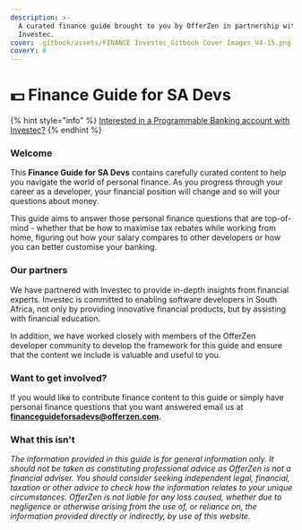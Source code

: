 ```yaml
---
description: >-
  A curated finance guide brought to you by OfferZen in partnership with
  Investec.
cover: .gitbook/assets/FINANCE Investec_Gitbook Cover Images_V4-15.png
coverY: 0
---
```


# 💵 Finance Guide for SA Devs

{% hint style="info" %}
[Interested in a Programmable Banking account with Investec?](https://www.investec.com/en\_za/banking/programmable-banking.html#intouch)
{% endhint %}

### Welcome

This **Finance Guide for SA Devs** contains carefully curated content to help you navigate the world of personal finance. As you progress through your career as a developer, your financial position will change and so will your questions about money.&#x20;

This guide aims to answer those personal finance questions that are top-of-mind - whether that be how to maximise tax rebates while working from home, figuring out how your salary compares to other developers or how you can better customise your banking.&#x20;

### Our partners

We have partnered with Investec to provide in-depth insights from financial experts. Investec is committed to enabling software developers in South Africa, not only by providing innovative financial products, but by assisting with financial education.&#x20;

In addition, we have worked closely with members of the OfferZen developer community to develop the framework for this guide and ensure that the content we include is valuable and useful to you.

### Want to get involved?

If you would like to contribute finance content to this guide or simply have personal finance questions that you want answered email us at **financeguideforsadevs@offerzen.com.**&#x20;

### What this isn't

_The information provided in this guide is for general information only. It should not be taken as constituting professional advice as OfferZen is not a financial adviser. You should consider seeking independent legal, financial, taxation or other advice to check how the information relates to your unique circumstances. OfferZen is not liable for any loss caused, whether due to negligence or otherwise arising from the use of, or reliance on, the information provided directly or indirectly, by use of this website._
